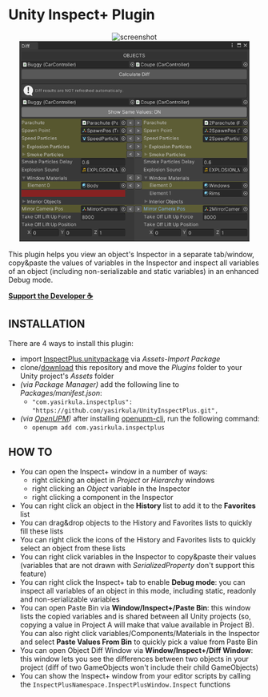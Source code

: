 # Unity Inspect+ Plugin

<p align="center">
<img height="400" src="Images/screenshot.png" alt="screenshot" /> <img height="400" src="Images/DiffTool.png" alt="screenshot2" />
</p>

This plugin helps you view an object's Inspector in a separate tab/window, copy&paste the values of variables in the Inspector and inspect all variables of an object (including non-serializable and static variables) in an enhanced Debug mode.

**[Support the Developer ☕](https://yasirkula.itch.io/unity3d)**

## INSTALLATION

There are 4 ways to install this plugin:

- import [InspectPlus.unitypackage](https://github.com/yasirkula/UnityInspectPlus/releases) via *Assets-Import Package*
- clone/[download](https://github.com/yasirkula/UnityInspectPlus/archive/master.zip) this repository and move the *Plugins* folder to your Unity project's *Assets* folder
- *(via Package Manager)* add the following line to *Packages/manifest.json*:
  - `"com.yasirkula.inspectplus": "https://github.com/yasirkula/UnityInspectPlus.git",`
- *(via [OpenUPM](https://openupm.com))* after installing [openupm-cli](https://github.com/openupm/openupm-cli), run the following command:
  - `openupm add com.yasirkula.inspectplus`

## HOW TO

- You can open the Inspect+ window in a number of ways: 
  - right clicking an object in *Project* or *Hierarchy* windows
  - right clicking an *Object* variable in the Inspector
  - right clicking a component in the Inspector
- You can right click an object in the **History** list to add it to the **Favorites** list
- You can drag&drop objects to the History and Favorites lists to quickly fill these lists
- You can right click the icons of the History and Favorites lists to quickly select an object from these lists
- You can right click variables in the Inspector to copy&paste their values (variables that are not drawn with *SerializedProperty* don't support this feature)
- You can right click the Inspect+ tab to enable **Debug mode**: you can inspect all variables of an object in this mode, including static, readonly and non-serializable variables
- You can open Paste Bin via **Window/Inspect+/Paste Bin**: this window lists the copied variables and is shared between all Unity projects (so, copying a value in Project A will make that value available in Project B). You can also right click variables/Components/Materials in the Inspector and select **Paste Values From Bin** to quickly pick a value from Paste Bin
- You can open Object Diff Window via **Window/Inspect+/Diff Window**: this window lets you see the differences between two objects in your project (diff of two GameObjects won't include their child GameObjects)
- You can show the Inspect+ window from your editor scripts by calling the `InspectPlusNamespace.InspectPlusWindow.Inspect` functions
